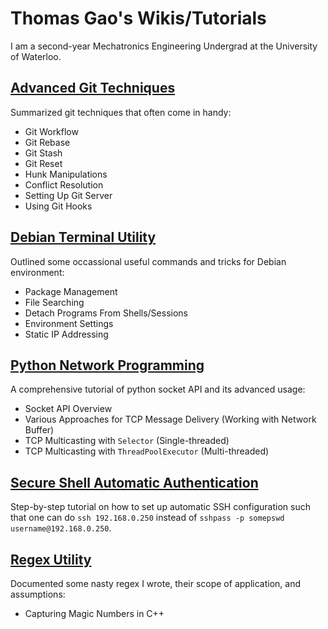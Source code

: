 ---
---

# Thomas Gao's Wikis/Tutorials

I am a second-year Mechatronics Engineering Undergrad at the University of Waterloo.

## [Advanced Git Techniques](AdvancedGitTechniques.md)

Summarized git techniques that often come in handy:

* Git Workflow
* Git Rebase
* Git Stash
* Git Reset
* Hunk Manipulations
* Conflict Resolution
* Setting Up Git Server
* Using Git Hooks

## [Debian Terminal Utility](DebianTerminalUtility.md)

Outlined some occassional useful commands and tricks for Debian environment:

* Package Management
* File Searching
* Detach Programs From Shells/Sessions
* Environment Settings
* Static IP Addressing

## [Python Network Programming](PythonNetworkProgramming)

A comprehensive tutorial of python socket API and its advanced usage:

* Socket API Overview
* Various Approaches for TCP Message Delivery (Working with Network Buffer)
* TCP Multicasting with `Selector` (Single-threaded)
* TCP Multicasting with `ThreadPoolExecutor` (Multi-threaded)

## [Secure Shell Automatic Authentication](SecureShellUtility.md)

Step-by-step tutorial on how to set up automatic SSH configuration such that one can do `ssh 192.168.0.250` instead of `sshpass -p somepswd username@192.168.0.250`.

## [Regex Utility](RegexUtility.md)

Documented some nasty regex I wrote, their scope of application, and assumptions:

* Capturing Magic Numbers in C++
